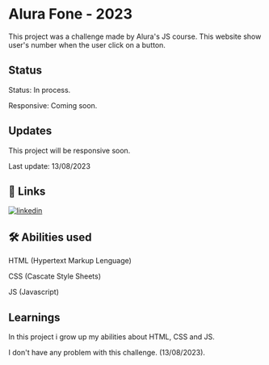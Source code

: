 
# Alura Fone - 2023

This project was a challenge made by Alura's JS course. This website show user's number when the user click on a button.
## Status

Status: In process.

Responsive: Coming soon.

## Updates

This project will be responsive soon.

Last update: 13/08/2023
## 🔗 Links
[![linkedin](https://img.shields.io/badge/linkedin-0A66C2?style=for-the-badge&logo=linkedin&logoColor=white)](https://www.linkedin.com/in/wesllen-do-carmo-ara%C3%BAjo-0b1115276/)


## 🛠 Abilities used
HTML (Hypertext Markup Lenguage)

CSS (Cascate Style Sheets)

JS (Javascript)
## Learnings

In this project i grow up my abilities about HTML, CSS and JS.

I don't have any problem with this challenge. (13/08/2023).



